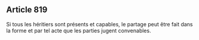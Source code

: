 Article 819
----
Si tous les héritiers sont présents et capables, le partage peut être fait dans
la forme et par tel acte que les parties jugent convenables.
